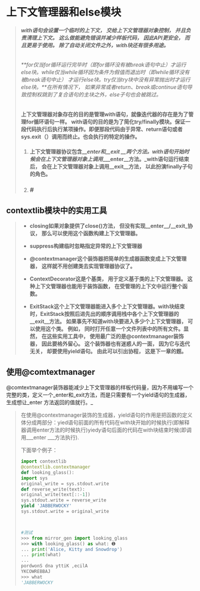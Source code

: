 # 上下文管理器和else模块

> ###### **with语句会设置一个临时的上下文， 交给上下文管理器对象控制， 并且负责清理上下文。 这么做能避免错误并减少样板代码， 因此API更安全， 而且更易于使用。 除了自动关闭文件之外，with块还有很多用途。**
>
> ###### **for仅当for循环运行完毕时（即for循环没有被break语句中止）才运行else块。while仅当while循环因为条件为假值而退出时（即while循环没有被break语句中止） 才运行else块。try仅当try块中没有异常抛出时才运行else块。**在所有情况下， 如果异常或者return、break或continue语句导致控制权跳到了复合语句的主块之外，else子句也会被跳过。
>
> #### 上下文管理器对象存在的目的是管理with语句，就像迭代器的存在是为了管理for循环语句一样。 with语句的目的是为了简化try/finally模块。保证一段代码执行后执行某项操作。即便那段代码由于异常、return语句或者sys.exit（）调用而终止。也会执行的特定的操作。
>
> 1. #### 上下文管理器协议包含\_\__enter和\_\_exit \_\_两个方法。with语句开始时候会在上下文管理器对象上调用_\_\__enter\_\_方法。_with语句运行结束后， 会在上下文管理器对象上调用\_\_exit\_\_方法， 以此扮演finally子句的角色。
> 2. ### \#

## contextlib模块中的实用工具

> * **closing如果对象提供了close\(\)方法， 但没有实现\_\_enter\_\_/\_\_exit\_协议， 那么可以使用这个函数构建上下文管理器。**
>
> * **suppress构建临时忽略指定异常的上下文管理器**
>
> * **@contextmanager这个装饰器把简单的生成器函数变成上下文管理器， 这样就不用创建类去实现管理器协议了。**
>
> * **ContextDecorator这是个基类， 用于定义基于类的上下文管理器。 这种上下文管理器也能用于装饰函数， 在受管理的上下文中运行整个函数。**
>
> * **ExitStack这个上下文管理器能进入多个上下文管理器。with块结束时，ExitStack按照后进先出的顺序调用栈中各个上下文管理器的\_\_exit\_\_方法。 如果事先不知道with块要进入多少个上下文管理器， 可以使用这个类。 例如， 同时打开任意一个文件列表中的所有文件。显然， 在这些实用工具中， 使用最广泛的是@contextmanager装饰器， 因此要格外留心。 这个装饰器也有迷惑人的一面， 因为它与迭代无关， 却要使用yield语句。 由此可以引出协程， 这是下一章的题。**

## 使用@comtextmanager

@comtextmanager装饰器能减少上下文管理器的样板代码量，因为不用编写一个完整的类，定义一个_enter和_exit方法，而是只需要有一个yield语句的生成器，生成想让_enter 方法返回的值就行。_

> 在使用@contextmanager装饰的生成器，yield语句的作用是把函数的定义体分成两部分：yied语句前面的所有代码在with块开始的时候执行\(即解释器调用enter方法的时候执行\)yiedy语句后面的代码在with块结束时候\(即调用\_\__enter _\_\_方法执行\).
>
> 下面举个例子：
>
> ```py
> import contextlib
> @contextlib.contextmanager 
> def looking_glass():
> import sys
> original_write = sys.stdout.write 
> def reverse_write(text): 
> original_write(text[::-1])
> sys.stdout.write = reverse_write 
> yield 'JABBERWOCKY' 
> sys.stdout.write = original_write 
>
>
>
> #测试
> >>> from mirror_gen import looking_glass
> >>> with looking_glass() as what: ➊
> ... print('Alice, Kitty and Snowdrop')
> ... print(what)
> ...
> pordwonS dna yttiK ,ecilA
> YKCOWREBBAJ
> >>> what
> 'JABBERWOCKY
> ```





